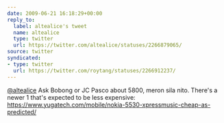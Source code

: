 ```yaml
---
date: 2009-06-21 16:18:29+00:00
reply_to:
  label: altealice's tweet
  name: altealice
  type: twitter
  url: https://twitter.com/altealice/statuses/2266879065/
source: twitter
syndicated:
- type: twitter
  url: https://twitter.com/roytang/statuses/2266912237/
---
```


[@altealice](https://twitter.com/altealice/) Ask Bobong or JC Pasco about 5800, meron sila nito. There's a newer 1 that's expected to be less expensive:  https://www.yugatech.com/mobile/nokia-5530-xpressmusic-cheap-as-predicted/